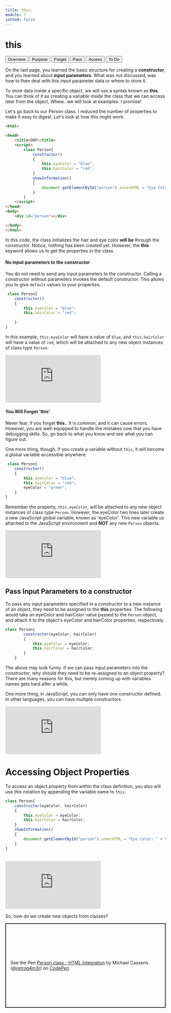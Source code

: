 ```yaml
---
title: this.
module: 7
jotted: false
---
```


# this

<div class="tab">
    <button class="tablinks active" onclick="openTab(event, 'Overview')">Overview</button>
    <button class="tablinks" onclick="openTab(event, 'empty')">Purpose</button>
    <button class="tablinks" onclick="openTab(event, 'forget')">Forget</button>
    <button class="tablinks" onclick="openTab(event, 'pass')">Pass</button>
    <button class="tablinks" onclick="openTab(event, 'access')">Access</button>
    <button class="tablinks" onclick="openTab(event, 'todo')">To Do</button>
</div>
<div id="Overview" class="tabcontent" style="display:block">
<div class="tabhtml" markdown="1">

On the last page, you learned the basic structure for creating a **constructor**, and you learned about **input parameters**. What was not discussed, was how to then deal with this input parameter data or where to store it.

To store data inside a specific object, we will use a syntax known as **this**. You can think of it as creating a variable inside the class that we can access later from the object. Whew.. we will look at examples.  I promise!

Let's go back to our Person class. I reduced the number of properties to make it easy to digest.  Let's look at how this might work:

```html
<html>

<head>
    <title>OOP</title>
    <script>
        class Person{
            constructor()
            {
                this.eyeColor = "blue";
                this.hairColor = "red";
            }
            showInformation()
            {
                document.getElementById("person").innerHTML = "Eye Color: " + this.eyeColor + "<br>Hair Color: " + this.hairColor;
            }   
        }
    </script>
</head>
<body>
    <div id="person"></div>

</body>
</html>
```
In this code, the class initializes the hair and eye color **will be** through the constructor.  Notice, nothing has been created yet.  However, the **this** keyword allows us to get the properties in the class.

</div>
</div>

<div id="empty" class="tabcontent">
<div class="tabhtml" markdown="1">

#### No input parameters to the constructor

You do not need to send any input parameters to the constructor.  Calling a constructor without parameters invokes the default constructor. This allows you to give `default` values to your properties. 

```js
 class Person{
    constructor()
    {
        this.eyeColor = "blue";
        this.hairColor = "red";
        
    }
}
```

In this example, `this.eyeColor` will have a value of `blue`, and `this.hairColor` will have a value of `red`, which will be attached to any new object instances of class type `Person`.

<div class="embed-responsive embed-responsive-16by9"><iframe class="embed-responsive-item" src="https://www.youtube.com/embed/Q1qfQ99R_E0" frameborder="0" allowfullscreen></iframe></div>

</div>
</div>

<div id="forget" class="tabcontent">
<div class="tabhtml" markdown="1">

#### You Will Forget 'this'

Never fear, if you forget **this.**.  It is common, and it can cause errors.  However, you are well-equipped to handle the mistakes now that you have debugging skills.  So, go back to what you know and see what you can figure out.

One more thing, though, if you create a variable without `this`, it will become a global variable accessible anywhere.

```js
 class Person{
    constructor()
    {
        this.eyeColor = "blue";
        this.hairColor = "red";
        eyeColor = "green";
    }
}
```

Remember the property, `this.eyeColor`, will be attached to any new object instances of class type `Person`. However, the eyeColor two lines later create a new JavaScript global variable, known as 'eyeColor'. This new variable us attached to the JavaScript environment and **NOT** any new `Person` objects.

<div class="embed-responsive embed-responsive-16by9"><iframe class="embed-responsive-item" src="https://www.youtube.com/embed/NbvtCKrywvo" frameborder="0" allowfullscreen></iframe></div>

</div>
</div>

<div id="pass" class="tabcontent">
<div class="tabhtml" markdown="1">

## Pass Input Parameters to a constructor

To pass any input parameters specified in a _constructor_ to a new instance of an object, they need to be assigned to the **this** properties. The following would take an eyeColor and hairColor value passed to the `Person` object, and attach it to the object's eyeColor and hairColor properties, respectively.

```js
class Person{
        constructor(eyeColor, hairColor)
        {
            this.eyeColor = eyeColor;
            this.hairColor = hairColor;
        }
    }
```

The above may look funny. If we can pass input parameters into the _constructor_, why should they need to be re-assigned to an object property? There are many reasons for this, but merely coming up with variables names gets hard after a while.

One more thing, in JavaScript, you can only have one constructor defined. In other languages, you can have multiple constructors.

<div class="embed-responsive embed-responsive-16by9"><iframe class="embed-responsive-item" src="https://www.youtube.com/embed/JzasRgxGVWo" frameborder="0" allowfullscreen></iframe></div>

</div>
</div>

<div id="access" class="tabcontent">
<div class="tabhtml" markdown="1">

# Accessing Object Properties

To access an object property from within the class definition, you also will use *this* notation by appending the variable name to `this`.

```js
class Person{
    constructor(eyeColor, hairColor)
    {
        this.eyeColor = eyeColor;
        this.hairColor = hairColor;
    }
    showInformation()
    {
        document.getElementById("person").innerHTML = "Eye Color: " + this.eyeColor + "<br>Hair Color: " + this.hairColor;
    }
}
```
<br/>

<div class="embed-responsive embed-responsive-16by9"><iframe class="embed-responsive-item" src="https://www.youtube.com/embed/2QMJblMJn18" frameborder="0" allowfullscreen></iframe></div>

So, how do we create new objects from classes?

</div>
</div>

<div id="todo" class="tabcontent">
<div class="tabhtml" markdown="1">

<p class="codepen" data-height="265" data-theme-id="light" data-default-tab="html,result" data-user="retrog4m3r" data-slug-hash="Pobmver" style="height: 265px; box-sizing: border-box; display: flex; align-items: center; justify-content: center; border: 2px solid; margin: 1em 0; padding: 1em;" data-pen-title="Person class - HTML integration">
  <span>See the Pen <a href="https://codepen.io/retrog4m3r/pen/Pobmver">
  Person class - HTML integration</a> by Michael Cassens (<a href="https://codepen.io/retrog4m3r">@retrog4m3r</a>)
  on <a href="https://codepen.io">CodePen</a>.</span>
</p>
<script async src="https://cpwebassets.codepen.io/assets/embed/ei.js"></script>

</div>
</div>

